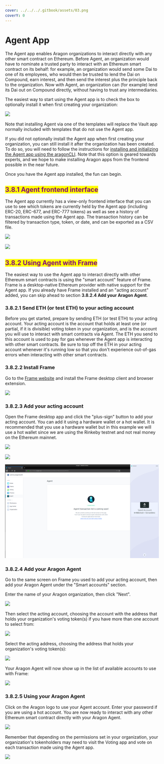 ```yaml
---
cover: ../../../.gitbook/assets/03.png
coverY: 0
---
```


# Agent App

The Agent app enables Aragon organizations to interact directly with any other smart contract on Ethereum. Before Agent, an organization would have to nominate a trusted party to interact with an Ethereum smart contract on its behalf: for example, an organization would send some Dai to one of its employees, who would then be trusted to lend the Dai on Compound, earn interest, and then send the interest plus the principle back to the organization. Now with Agent, an organization can (for example) lend its Dai out on Compound directly, without having to trust any intermediaries.

The easiest way to start using the Agent app is to check the box to optionally install it when first creating your organization:

![](https://d33v4339jhl8k0.cloudfront.net/docs/assets/5c98a4fe0428633d2cf3fcf7/images/5d8bc80204286364bc8f9029/file-zLiYZ6kXSy.png)

Note that installing Agent via one of the templates will replace the Vault app normally included with templates that do not use the Agent app.

If you did not optionally install the Agent app when first creating your organization, you can still install it after the organization has been created. To do so, you will need to follow the instructions for [installing and initializing the Agent app using the aragonCLI](https://hack.aragon.org/docs/guides-use-agent). Note that this option is geared towards experts, and we hope to make installing Aragon apps from the frontend possible in the near future.

Once you have the Agent app installed, the fun can begin.

## <mark style="color:purple;">**3.8.1 Agent frontend interface**</mark>

The Agent app currently has a view-only frontend interface that you can use to see which tokens are currently held by the Agent app (including ERC-20, ERC-677, and ERC-777 tokens) as well as see a history of transactions made using the Agent app. The transaction history can be filtered by transaction type, token, or date, and can be exported as a CSV file.

![](https://d33v4339jhl8k0.cloudfront.net/docs/assets/5c98a4fe0428633d2cf3fcf7/images/5e8ce5d32c7d3a7e9aea8d19/file-r5322DPQHX.png)

![](https://d33v4339jhl8k0.cloudfront.net/docs/assets/5c98a4fe0428633d2cf3fcf7/images/5d8bcdad2c7d3a7e9ae1a16d/file-pJP6dzQfhR.png)

## <mark style="color:purple;">**3.8.2 Using Agent with Frame**</mark>

The easiest way to use the Agent app to interact directly with other Ethereum smart contracts is using the "smart account" feature of Frame. Frame is a desktop-native Ethereum provider with native support for the Agent app. If you already have Frame installed and an "acting account" added, you can skip ahead to section **3.8.2.4 Add your Aragon Agent**.

### **3.8.2.1 Send ETH (or test ETH) to your acting account**

Before you get started, prepare by sending ETH (or test ETH) to your acting account. Your acting account is the account that holds at least one (or partial, if it is divisible) voting token in your organization, and is the account you will use to interact with smart contracts via Agent. The ETH you send to this account is used to pay for gas whenever the Agent app is interacting with other smart contracts. Be sure to top off the ETH in your acting account whenever it's running low so that you don't experience out-of-gas errors when interacting with other smart contracts.

### **3.8.2.2 Install Frame**

Go to the [Frame website](https://frame.sh) and install the Frame desktop client and browser extension.

![](https://d33v4339jhl8k0.cloudfront.net/docs/assets/5c98a4fe0428633d2cf3fcf7/images/5d8bcfb504286364bc8f9089/file-RW9LeLOUHS.png)

### **3.8.2.3 Add your acting account**

Open the Frame desktop app and click the "plus-sign" button to add your acting account. You can add it using a hardware wallet or a hot wallet. It is recommended that you use a hardware wallet but in this example we will use a hot wallet since we are using the Rinkeby testnet and not real money on the Ethereum mainnet.

![](https://d33v4339jhl8k0.cloudfront.net/docs/assets/5c98a4fe0428633d2cf3fcf7/images/5d8bd9702c7d3a7e9ae1a220/file-wPNVEoD1j4.png)

![](https://d33v4339jhl8k0.cloudfront.net/docs/assets/5c98a4fe0428633d2cf3fcf7/images/5d8bd9782c7d3a7e9ae1a221/file-BZzJ4WikKD.png)

![](../../../.gitbook/assets/file-Hdky5v4UL9.png)

### **3.8.2.4 Add your Aragon Agent**

Go to the same screen on Frame you used to add your acting account, then add your Aragon Agent under the "Smart accounts" section.

Enter the name of your Aragon organization, then click "Next".

![](https://d33v4339jhl8k0.cloudfront.net/docs/assets/5c98a4fe0428633d2cf3fcf7/images/5d8bda5504286364bc8f90f9/file-2urBqXQ8j0.png)

Then select the acting account, choosing the account with the address that holds your organization's voting token(s) if you have more than one account to select from:

![](https://d33v4339jhl8k0.cloudfront.net/docs/assets/5c98a4fe0428633d2cf3fcf7/images/5d8bdabd04286364bc8f90fb/file-QPxHyh0odz.png)

Select the acting address, choosing the address that holds your organization's voting token(s):

![](https://d33v4339jhl8k0.cloudfront.net/docs/assets/5c98a4fe0428633d2cf3fcf7/images/5d8bdb0b2c7d3a7e9ae1a22a/file-sfavzdmwav.png)

Your Aragon Agent will now show up in the list of available accounts to use with Frame:

![](https://d33v4339jhl8k0.cloudfront.net/docs/assets/5c98a4fe0428633d2cf3fcf7/images/5d8bdb3b04286364bc8f9104/file-yCdIwFtn04.png)

### **3.8.2.5 Using your Aragon Agent**

Click on the Aragon logo to use your Agent account. Enter your password if you are using a hot account. You are now ready to interact with any other Ethereum smart contract directly with your Aragon Agent.

![](https://d33v4339jhl8k0.cloudfront.net/docs/assets/5c98a4fe0428633d2cf3fcf7/images/5d8bddef04286364bc8f9121/file-JXtXhKiVAb.png)

Remember that depending on the permissions set in your organization, your organization's tokenholders may need to visit the Voting app and vote on each transaction made using the Agent app.

![](https://d33v4339jhl8k0.cloudfront.net/docs/assets/5c98a4fe0428633d2cf3fcf7/images/5d8bdf5e04286364bc8f912b/file-FFA5Mwilwm.png)
